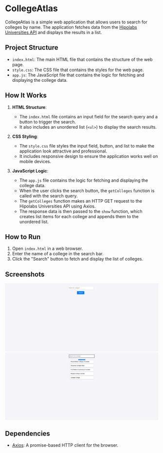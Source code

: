 # CollegeAtlas

CollegeAtlas is a simple web application that allows users to search for colleges by name. The application fetches data from the [Hipolabs Universities API](http://universities.hipolabs.com/search?name=) and displays the results in a list.

## Project Structure

- `index.html`: The main HTML file that contains the structure of the web page.
- `style.css`: The CSS file that contains the styles for the web page.
- `app.js`: The JavaScript file that contains the logic for fetching and displaying the college data.

## How It Works

1. **HTML Structure**:
    - The `index.html` file contains an input field for the search query and a button to trigger the search.
    - It also includes an unordered list (`<ul>`) to display the search results.

2. **CSS Styling**:
    - The `style.css` file styles the input field, button, and list to make the application look attractive and professional.
    - It includes responsive design to ensure the application works well on mobile devices.

3. **JavaScript Logic**:
    - The `app.js` file contains the logic for fetching and displaying the college data.
    - When the user clicks the search button, the `getColleges` function is called with the search query.
    - The `getColleges` function makes an HTTP GET request to the Hipolabs Universities API using Axios.
    - The response data is then passed to the `show` function, which creates list items for each college and appends them to the unordered list.


## How to Run

1. Open `index.html` in a web browser.
2. Enter the name of a college in the search bar.
3. Click the "Search" button to fetch and display the list of colleges.

## Screenshots
![alt text](<Screenshot 2025-01-18 152840.png>)
![alt text](<Screenshot (101)-1.png>)
## Dependencies

- [Axios](https://cdn.jsdelivr.net/npm/axios@1.6.7/dist/axios.min.js): A promise-based HTTP client for the browser.
